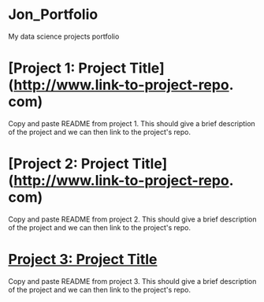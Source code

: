 # Jon_Portfolio
My data science projects portfolio

# [Project 1: Project Title](http://www.link-to-project-repo. com)
Copy and paste README from project 1. This should give a brief description of the project and we can then link to
the project's repo.

# [Project 2: Project Title](http://www.link-to-project-repo. com)
Copy and paste README from project 2. This should give a brief description of the project and we can then link to
the project's repo.

# [Project 3: Project Title](http://www.link-to-project-repo.com)
Copy and paste README from project 3. This should give a brief description of the project and we can then link to
the project's repo.
